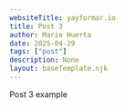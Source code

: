 ```yaml
---
websiteTitle: yayformar.io
title: Post 3
author: Mario Huerta
date: 2025-04-29
tags: ["post"]
description: None
layout: baseTemplate.njk
---
```

Post 3 example